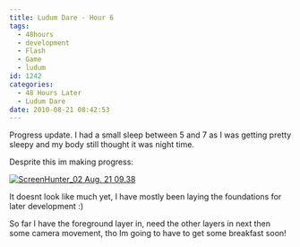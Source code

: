 ```yaml
---
title: Ludum Dare - Hour 6
tags:
  - 48hours
  - development
  - Flash
  - Game
  - ludum
id: 1242
categories:
  - 48 Hours Later
  - Ludum Dare
date: 2010-08-21 08:42:53
---
```


Progress update. I had a small sleep between 5 and 7 as I was getting pretty sleepy and my body still thought it was night time.

Desprite this im making progress:

[![](https://mikecann.co.uk/wp-content/uploads/2010/08/ScreenHunter_02-Aug.-21-09.38.jpg "ScreenHunter_02 Aug. 21 09.38")](https://mikecann.co.uk/wp-content/uploads/2010/08/ScreenHunter_02-Aug.-21-09.38.jpg)

It doesnt look like much yet, I have mostly been laying the foundations for later development :)

So far I have the foreground layer in, need the other layers in next then some camera movement, tho Im going to have to get some breakfast soon!